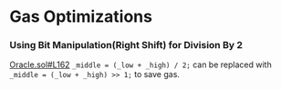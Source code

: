 # Gas Optimizations

### Using Bit Manipulation(Right Shift) for Division By 2

[Oracle.sol#L162](https://github.com/code-423n4/2022-10-traderjoe/blob/79f25d48b907f9d0379dd803fc2abc9c5f57db93/src/libraries/Oracle.sol#L162)
`_middle = (_low + _high) / 2;` can be replaced with `_middle = (_low + _high) >> 1;` to save gas.

